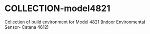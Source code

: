 # COLLECTION-model4821
Collection of build environment for Model 4821 (Indoor Environmental Sensor- Catena 4612) 
